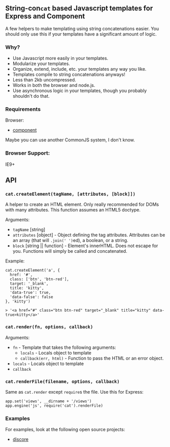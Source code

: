 ## String-con`cat` based Javascript templates for Express and Component

A few helpers to make templating using string concatenations easier. 
You should only use this if your templates have a significant amount of logic.

### Why?

* Use Javascript more easily in your templates.
* Modularize your templates.
* Organize, extend, include, etc. your templates any way you like.
* Templates compile to string concatenations anyways!
* Less than 2kb uncompressed.
* Works in both the browser and node.js.
* Use asynchronous logic in your templates, though you probably shouldn't do that.

### Requirements

Browser:

  * [component](https://github.com/component/component)

Maybe you can use another CommonJS system, I don't know.

### Browser Support:

IE9+

## API

### `cat.createElement(tagName, [attributes, [block]])`

A helper to create an HTML element. 
Only really recommended for DOMs with many attributes.
This function assumes an HTML5 doctype.

Arguments:

* `tagName` [string]
* `attributes` [object] - Object defining the tag attributes.
  Attributes can be an array (that will `.join(' ')`ed),
  a boolean, or a string.
* `block` [string || function] - Element's innerHTML. 
  Does not escape for you.
  Functions will simply be called and concatenated.

Example:

    cat.createElement('a', {
      href: '#',
      class: ['btn', 'btn-red'],
      target: '_blank',
      title: 'kitty',
      'data-true': true,
      'data-false': false
    }, 'kitty')

    > '<a href="#" class="btn btn-red" target="_blank" title="kitty" data-true>kitty</a>'

### `cat.render(fn, options, callback)`

Arguments:

* `fn` - Template that takes the following arguments:
  * `locals` - Locals object to template
  * `callback(err, html)` - Function to pass the HTML or an error object.
* `locals` - Locals object to template
* `callback`

### `cat.renderFile(filename, options, callback)`

Same as `cat.render` except `require`s the file.
Use this for Express:

    app.set('views', __dirname + '/views')
    app.engine('js', require('cat').renderFile)

### Examples

For examples, look at the following open source projects:

* [discore](https://github.com/discore/discore-bootstrap)